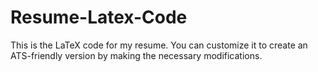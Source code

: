 # Resume-Latex-Code
This is the LaTeX code for my resume. You can customize it to create an ATS-friendly version by making the necessary modifications.
